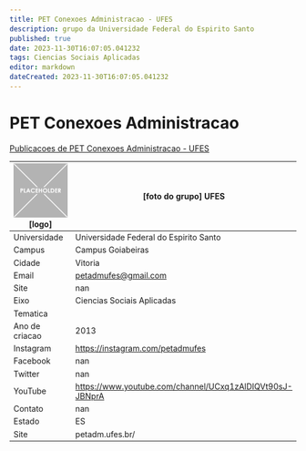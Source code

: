 ```yaml
---
title: PET Conexoes Administracao - UFES
description: grupo da Universidade Federal do Espirito Santo
published: true
date: 2023-11-30T16:07:05.041232
tags: Ciencias Sociais Aplicadas
editor: markdown
dateCreated: 2023-11-30T16:07:05.041232
---
```


# PET Conexoes Administracao

[Publicacoes de PET Conexoes Administracao - UFES](/atividade/37PETConexoesAdministracaoUFES/feed.md)

| ![placeholder.png](/placeholder.png) [logo] | [foto do grupo] UFES         |
| ------------------------------------------- | ------------------------------------------------- |
| Universidade                                | Universidade Federal do Espirito Santo      |
| Campus                                      | Campus Goiabeiras            |
| Cidade                                      | Vitoria             |
| Email                                       | petadmufes@gmail.com             |
| Site                                        | nan              |
| Eixo                                        | Ciencias Sociais Aplicadas              |
| Tematica                                    |           |
| Ano de criacao                              | 2013        |
| Instagram                                   | https://instagram.com/petadmufes         |
| Facebook                                    | nan          |
| Twitter                                     | nan           |
| YouTube                                     | https://www.youtube.com/channel/UCxq1zAlDIQVt90sJ-JBNprA           |
| Contato                                     | nan         |
| Estado                                      |  ES            |
| Site                                        | petadm.ufes.br/ |
